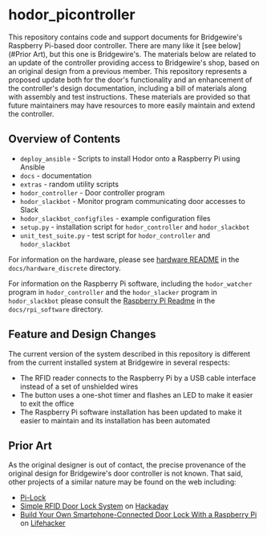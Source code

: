 # hodor_picontroller

This repository contains code and support documents for Bridgewire's Raspberry Pi-based door controller.  There are many like it [see below](#Prior Art), but this one is Bridgewire's.  The materials below are related to an update of the controller providing access to Bridgewire's shop, based on an original design from a previous member.  This repository represents a proposed update both for the door's functionality and an enhancement of the controller's design documentation, including a bill of materials along with assembly and test instructions.  These materials are provided so that future maintainers may have resources to more easily maintain and extend the controller.

## Overview of Contents

* `deploy_ansible` - Scripts to install Hodor onto a Raspberry Pi using Ansible
* `docs` - documentation
* `extras` - random utility scripts
* `hodor_controller` - Door controller program
* `hodor_slackbot` - Monitor program communicating door accesses to Slack
* `hodor_slackbot_configfiles` - example configuration files
* `setup.py` - installation script for `hodor_controller` and `hodor_slackbot`
* `unit_test_suite.py` - test script for `hodor_controller` and `hodor_slackbot`

For information on the hardware, please see [hardware README](docs/hardware_discrete/README.md)
in the `docs/hardware_discrete` directory.

For information on the Raspberry Pi software, including the `hodor_watcher`
program in `hodor_controller` and the `hodor_slacker` program in
`hodor_slackbot` please consult the
[Raspberry Pi Readme](docs/rpi_software/README.md) in the `docs/rpi_software`
directory.

## Feature and Design Changes

The current version of the system described in this repository is different
from the current installed system at Bridgewire in several respects:

* The RFID reader connects to the Raspberry Pi by a USB cable interface
instead of a set of unshielded wires
* The button uses a one-shot timer and flashes an LED to make it easier
to exit the office
* The Raspberry Pi software installation has been updated to make it
easier to maintain and its installation has been automated

## Prior Art

As the original designer is out of contact, the precise provenance of the original design for Bridgewire's door controller is not known.  That said, other projects of a similar nature may be found on the web including:

* [Pi-Lock](http://www.pi-lock.com/)
* [Simple RFID Door Lock System](https://hackaday.com/2016/09/25/simple-rfid-door-lock-system/) on [Hackaday](https://hackaday.com)
* [Build Your Own Smartphone-Connected Door Lock With a Raspberry Pi](https://lifehacker.com/build-your-own-smartphone-connected-door-lock-with-a-ra-1791424901) on [Lifehacker](https://lifehacker.com/)

